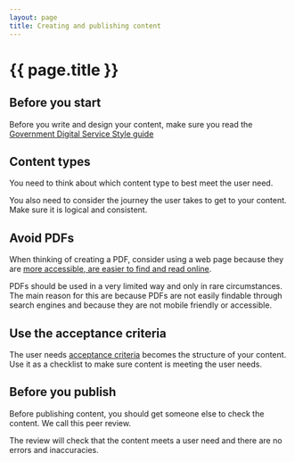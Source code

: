 ```yaml
---
layout: page
title: Creating and publishing content
---
```


# {{ page.title }}

## Before you start

Before you write and design your content, make sure you read the [Government Digital Service Style guide](https://www.gov.uk/guidance/style-guide/a-to-z-of-gov-uk-style)

## Content types

You need to think about which content type to best meet the user need.

You also need to consider the journey the user takes to get to your content. Make sure it is logical and consistent.

## Avoid PDFs

When thinking of creating a PDF, consider using a web page because they are [more accessible, are easier to find and read online](https://gds.blog.gov.uk/2018/07/16/why-gov-uk-content-should-be-published-in-html-and-not-pdf/).

PDFs should be used in a very limited way and only in rare circumstances. The main reason for this are because PDFs are not easily findable through search engines and because they are not mobile friendly or accessible.

## Use the acceptance criteria

The user needs [acceptance criteria](https://www.gov.uk/service-manual/agile-delivery/writing-user-stories) becomes the structure of your content. Use it as a checklist to make sure content is meeting the user needs.

## Before you publish

Before publishing content, you should get someone else to check the content. We call this peer review.

The review will check that the content meets a user need and there are no errors and inaccuracies.
